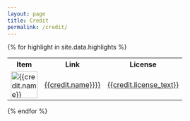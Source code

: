 ```yaml
---
layout: page
title: Credit
permalink: /credit/
---
```


{% for highlight in site.data.highlights %}
<table>
  <tr>
    <th>Item</th>
    <th>Link</th>
    <th>License</th>
  </tr>
  <tr>
    <td><img src="{{credit.image}}" alt="{{credit.name}}" width="60" height="60"> </td>
    <td><a href="{{credit.link}}">{{credit.name}}}}</a></td>
    <td><a href="{{credit.license_link}}">{{credit.license_text}}</a></td>
  </tr>
</table>
{% endfor %}